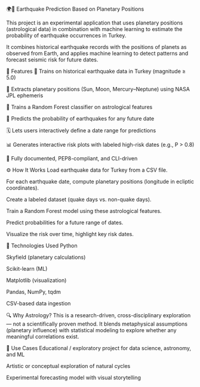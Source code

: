 🌍🔮 Earthquake Prediction Based on Planetary Positions 

This project is an experimental application that uses planetary positions (astrological data) in combination with machine learning to estimate the probability of earthquake occurrences in Turkey.

It combines historical earthquake records with the positions of planets as observed from Earth, and applies machine learning to detect patterns and forecast seismic risk for future dates.

🚀 Features
📅 Trains on historical earthquake data in Turkey (magnitude ≥ 5.0)

🌌 Extracts planetary positions (Sun, Moon, Mercury–Neptune) using NASA JPL ephemeris

🧠 Trains a Random Forest classifier on astrological features

🔮 Predicts the probability of earthquakes for any future date

🗓️ Lets users interactively define a date range for predictions

📊 Generates interactive risk plots with labeled high-risk dates (e.g., P > 0.8)

💬 Fully documented, PEP8-compliant, and CLI-driven

⚙️ How It Works
Load earthquake data for Turkey from a CSV file.

For each earthquake date, compute planetary positions (longitude in ecliptic coordinates).

Create a labeled dataset (quake days vs. non-quake days).

Train a Random Forest model using these astrological features.

Predict probabilities for a future range of dates.

Visualize the risk over time, highlight key risk dates.

🧪 Technologies Used
Python

Skyfield (planetary calculations)

Scikit-learn (ML)

Matplotlib (visualization)

Pandas, NumPy, tqdm

CSV-based data ingestion

🔍 Why Astrology?
This is a research-driven, cross-disciplinary exploration — not a scientifically proven method. It blends metaphysical assumptions (planetary influence) with statistical modeling to explore whether any meaningful correlations exist.

📁 Use Cases
Educational / exploratory project for data science, astronomy, and ML

Artistic or conceptual exploration of natural cycles

Experimental forecasting model with visual storytelling

